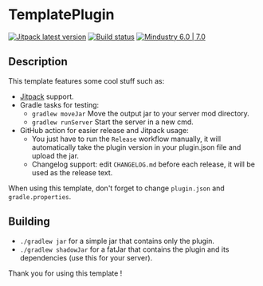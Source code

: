 # TemplatePlugin

[![Jitpack latest version](https://jitpack.io/v/fr.xpdustry/TemplatePlugin.svg)](https://jitpack.io/#fr.xpdustry/TemplatePlugin)
[![Build status](https://github.com/Xpdustry/TemplatePlugin/actions/workflows/build.yml/badge.svg?branch=master&event=push)](https://github.com/Xpdustry/TemplatePlugin/actions/workflows/build.yml)
[![Mindustry 6.0 | 7.0 ](https://img.shields.io/badge/Mindustry-6.0%20%7C%207.0-ffd37f)](https://github.com/Anuken/Mindustry/releases)

## Description

This template features some cool stuff such as:
- [Jitpack](https://jitpack.io/) support.
- Gradle tasks for testing:
  - `gradlew moveJar` Move the output jar to your server mod directory.
  - `gradlew runServer` Start the server in a new cmd.
- GitHub action for easier release and Jitpack usage:
   - You just have to run the `Release` workflow manually,
     it will automatically take the plugin version in your plugin.json file and upload the jar.
   - Changelog support: edit `CHANGELOG.md` before each release, it will be used as the release text.

When using this template, don't forget to change `plugin.json` and `gradle.properties`.

## Building

- `./gradlew jar` for a simple jar that contains only the plugin.
- `./gradlew shadowJar` for a fatJar that contains the plugin and its dependencies (use this for your server).

Thank you for using this template !

